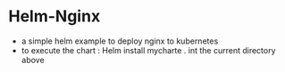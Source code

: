 # Helm-Nginx

- a simple helm example to deploy nginx to kubernetes
- to execute the chart : Helm install mycharte . int the current directory above
